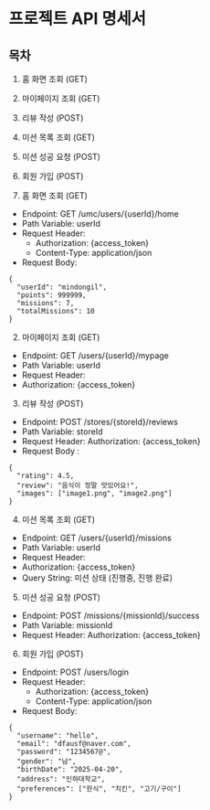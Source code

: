 # 프로젝트 API 명세서

## 목차
1. 홈 화면 조회 (GET)
2. 마이페이지 조회 (GET)
3. 리뷰 작성 (POST)
4. 미션 목록 조회 (GET)
5. 미션 성공 요청 (POST)
6. 회원 가입 (POST)

1. 홈 화면 조회 (GET)

- Endpoint: GET /umc/users/{userId}/home
- Path Variable: userId
- Request Header:
    - Authorization: {access_token}
    - Content-Type: application/json
- Request Body:
```
{
  "userId": "mindongil",
  "points": 999999,
  "missions": 7,
  "totalMissions": 10
}
```

2. 마이페이지 조회 (GET)

- Endpoint: GET /users/{userId}/mypage
- Path Variable: userId
- Request Header:
- Authorization: {access_token}

3. 리뷰 작성 (POST)

- Endpoint: POST /stores/{storeId}/reviews
- Path Variable: storeId
- Request Header: Authorization: {access_token}
- Request Body :
```
{
  "rating": 4.5,
  "review": "음식이 정말 맛있어요!",
  "images": ["image1.png", "image2.png"]
}
```

4. 미션 목록 조회 (GET)

- Endpoint: GET /users/{userId}/missions
- Path Variable: userId
- Request Header:
- Authorization: {access_token}
- Query String: 미션 상태 (진행중, 진행 완료)

5. 미션 성공 요청 (POST)

- Endpoint: POST /missions/{missionId}/success
- Path Variable: missionId
- Request Header: Authorization: {access_token}

6. 회원 가입 (POST)
- Endpoint: POST /users/login
- Request Header:
    - Authorization: {access_token}
    - Content-Type: application/json
- Request Body:
```
{
  "username": "hello",
  "email": "dfausf@naver.com",
  "password": "1234567@",
  "gender": "남",
  "birthDate": "2025-04-20",
  "address": "인하대학교",
  "preferences": ["한식", "치킨", "고기/구이"]
}
```